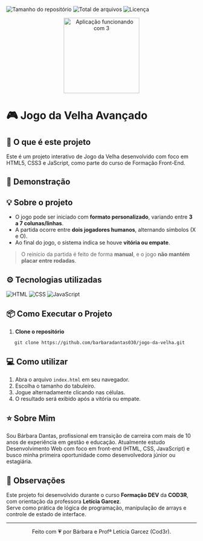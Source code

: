 ![Tamanho do repositório](https://img.shields.io/github/repo-size/barbaradantas030/JOGO-DA-VELHA?style=plastic)
![Total de arquivos](https://img.shields.io/github/directory-file-count/barbaradantas030/JOGO-DA-VELHA?type=file&style=plastic)
![Licença](https://img.shields.io/github/license/barbaradantas030/altera-fundo?style=plastic)

<p align="center">
<img src="./assets.Jogo-da-velha3.gif" alt="Aplicação funcionando com 3" width="200px"></img>
</p>


# 🎮 Jogo da Velha Avançado

## 🤔 O que é este projeto 
Este é um projeto interativo de Jogo da Velha desenvolvido com foco em HTML5, CSS3 e JaScript, como parte do curso de Formação Front-End.

## 💎 Demonstração 

## 💡 Sobre o projeto

- O jogo pode ser iniciado com **formato personalizado**, variando entre **3 a 7 colunas/linhas**.
- A partida ocorre entre **dois jogadores humanos**, alternando símbolos (X e O).
- Ao final do jogo, o sistema indica se houve **vitória ou empate**.

> O reinício da partida é feito de forma **manual**, e o jogo **não mantém placar entre rodadas**.

## ⚙️ Tecnologias utilizadas

![HTML](https://img.shields.io/badge/HTML5-E34F26?style=plastic&logo=html5&logoColor=white)
![CSS](https://img.shields.io/badge/CSS3-1572B6?style=plastic&logo=css3&logoColor=white)
![JavaScript](https://img.shields.io/badge/JavaScript-323330?style=plastic&logo=javascript&logoColor=F7DF1E)


## 📦 Como Executar o Projeto

1. **Clone o repositório**
```
   git clone https://github.com/barbaradantas030/jogo-da-velha.git
```

## 💻 Como utilizar

1. Abra o arquivo `index.html` em seu navegador.
2. Escolha o tamanho do tabuleiro.
3. Jogue alternadamente clicando nas células.
4. O resultado será exibido após a vitória ou empate.

## ⭐ Sobre Mim
Sou Bárbara Dantas, profissional em transição de carreira com mais de 10 anos de experiência em gestão e educação. Atualmente estudo Desenvolvimento Web com foco em front-end (HTML, CSS, JavaScript) e busco minha primeira oportunidade como desenvolvedora júnior ou estagiária.

## 📌 Observações

Este projeto foi desenvolvido durante o curso **Formação DEV** da **COD3R**, com orientação da professora **Letícia Garcez**.  
Serve como prática de lógica de programação, manipulação de arrays e controle de estado de interface.

----------

<p align="center">Feito com 💗 por Bárbara e Profª Letícia Garcez (Cod3r).</p>

